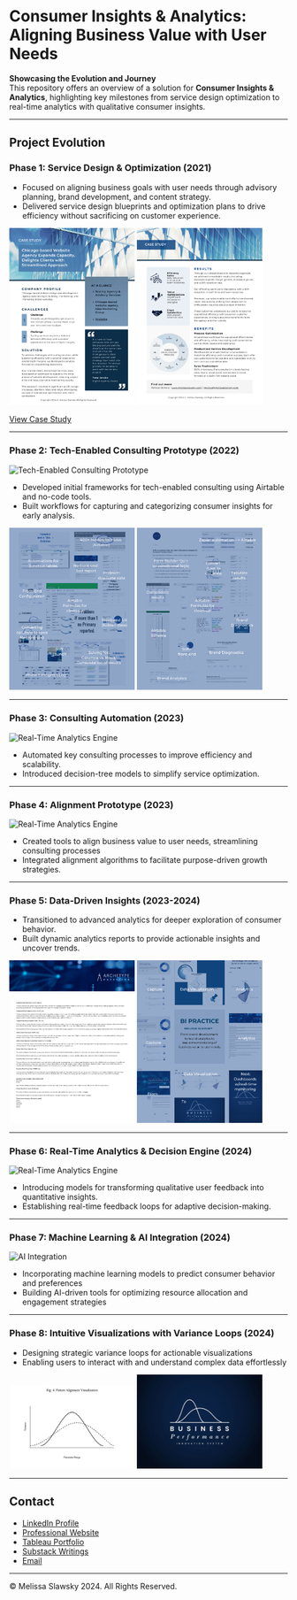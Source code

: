 # Consumer Insights & Analytics: Aligning Business Value with User Needs  

**Showcasing the Evolution and Journey**  
This repository offers an overview of a solution for **Consumer Insights & Analytics**, highlighting key milestones from service design optimization to real-time analytics with qualitative consumer insights.

---

## Project Evolution  

### Phase 1: Service Design & Optimization (2021)

- Focused on aligning business goals with user needs through advisory planning, brand development, and content strategy.
- Delivered service design blueprints and optimization plans to drive efficiency without sacrificing on customer experience.

<p float="left">
  <img src="scaling-services-1.png" width="45%" />
  <img src="scaling-services-2.png" width="45%" />
</p>

[View Case Study](https://www.flipsnack.com/F899E588B7A/casestudy_scalingdigitalservices/full-view.html)

---

### Phase 2: Tech-Enabled Consulting Prototype (2022)  
![Tech-Enabled Consulting Prototype](consulting-prototype-preview.png)
- Developed initial frameworks for tech-enabled consulting using Airtable and no-code tools.
- Built workflows for capturing and categorizing consumer insights for early analysis.

<p float="left">
  <img src="prototype-1.png" width="45%" />
  <img src="prototype-2.png" width="45%" />
</p>

---

### Phase 3: Consulting Automation (2023) 
![Real-Time Analytics Engine](real-time-analytics-preview.png)
- Automated key consulting processes to improve efficiency and scalability.
- Introduced decision-tree models to simplify service optimization.

---

### Phase 4: Alignment Prototype (2023)  
![Real-Time Analytics Engine](real-time-analytics-preview.png)
- Created tools to align business value to user needs, streamlining consulting processes
- Integrated alignment algorithms to facilitate purpose-driven growth strategies.

---

### Phase 5: Data-Driven Insights (2023-2024)  
- Transitioned to advanced analytics for deeper exploration of consumer behavior.
- Built dynamic analytics reports to provide actionable insights and uncover trends.

<p float="left">
  <img src="data-insights-report.png" width="45%" />
  <img src="data-driven-insights.png" width="45%" />
</p>

---

### Phase 6: Real-Time Analytics & Decision Engine (2024) 
![Real-Time Analytics Engine](real-time-analytics-preview.png) 
- Introducing models for transforming qualitative user feedback into quantitative insights.
- Establishing real-time feedback loops for adaptive decision-making.

---

### Phase 7: Machine Learning & AI Integration (2024)  
![AI Integration](ai-integration-preview.png)
- Incorporating machine learning models to predict consumer behavior and preferences
- Building AI-driven tools for optimizing resource allocation and engagement strategies

---

### Phase 8: Intuitive Visualizations with Variance Loops (2024)  
- Designing strategic variance loops for actionable visualizations
- Enabling users to interact with and understand complex data effortlessly

<p float="left">
  <img src="pattern-alignment-visualization.png" width="45%" />
  <img src="business-performance-is-logo.png" width="45%" />
</p>

---

## Contact  
- [LinkedIn Profile](https://www.linkedin.com/in/melissaslawsky/)  
- [Professional Website](https://melissaslawsky.com/client-results/)  
- [Tableau Portfolio](https://public.tableau.com/app/profile/melissa.slawsky1925/vizzes)  
- [Substack Writings](https://melissaslawsky.substack.com/)  
- [Email](mailto:melissa@melissaslawsky.com)  

---  
© Melissa Slawsky 2024. All Rights Reserved.  
